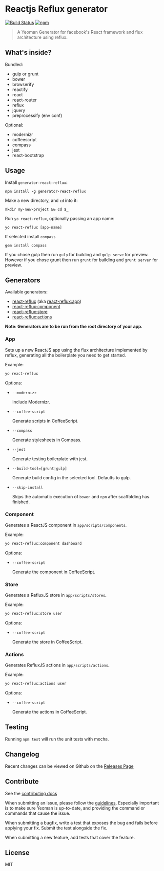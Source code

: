 # Reactjs Reflux generator
[![Build Status](http://img.shields.io/travis/TFaga/generator-react-reflux/master.svg?style=flat)](https://travis-ci.org/TFaga/generator-react-reflux) [![npm](http://img.shields.io/npm/v/generator-react-reflux.svg?style=flat)](https://www.npmjs.com/package/generator-react-reflux)

> A Yeoman Generator for facebook's React framework and flux architecture using reflux.


## What's inside?

Bundled:

* gulp or grunt
* bower
* browserify
* reactify
* react
* react-router
* reflux
* jquery
* preprocessify (env conf)

Optional:

* modernizr
* coffeescript
* compass
* jest
* react-bootstrap

## Usage

Install `generator-react-reflux`:
```
npm install -g generator-react-reflux
```

Make a new directory, and `cd` into it:
```
mkdir my-new-project && cd $_
```

Run `yo react-reflux`, optionally passing an app name:
```
yo react-reflux [app-name]
```

If selected install `compass`
```
gem install compass
```

If you chose gulp then run `gulp` for building and `gulp serve` for preview. However if you chose grunt then run `grunt` for building and `grunt server` for preview.

## Generators

Available generators:

* [react-reflux](#app) (aka [react-reflux:app](#app))
* [react-reflux:component](#component)
* [react-reflux:store](#store)
* [react-reflux:actions](#actions)

**Note: Generators are to be run from the root directory of your app.**

### App

Sets up a new ReactJS app using the flux architecture implemented by reflux, generating all the boilerplate you need to get started.

Example:
```bash
yo react-reflux
```

Options:

* `--modernizr`
	
	Include Modernizr.

* `--coffee-script`
	
	Generate scripts in CoffeeScript.

* `--compass`
	
	Generate stylesheets in Compass.

* `--jest`
	
	Generate testing boilerplate with jest.

* `--build-tool=[grunt|gulp]`
  
  Generate build config in the selected tool. Defaults to gulp.

* `--skip-install`

  Skips the automatic execution of `bower` and `npm` after
  scaffolding has finished.

### Component

Generates a ReactJS component in `app/scripts/components`.

Example:
```bash
yo react-reflux:component dashboard
```

Options:

* `--coffee-script`
  
  Generate the component in CoffeeScript.

### Store

Generates a RefluxJS store in `app/scripts/stores`.

Example:
```bash
yo react-reflux:store user
```

Options:

* `--coffee-script`
  
  Generate the store in CoffeeScript.

### Actions

Generates RefluxJS actions in `app/scripts/actions`.

Example:
```bash
yo react-reflux:actions user
```

Options:

* `--coffee-script`
  
  Generate the actions in CoffeeScript.

## Testing

Running `npm test` will run the unit tests with mocha.

## Changelog

Recent changes can be viewed on Github on the [Releases Page](https://github.com/tfaga/generator-react-reflux/releases)

## Contribute

See the [contributing docs](https://github.com/yeoman/yeoman/blob/master/contributing.md)

When submitting an issue, please follow the [guidelines](https://github.com/yeoman/yeoman/blob/master/contributing.md#issue-submission). Especially important is to make sure Yeoman is up-to-date, and providing the command or commands that cause the issue.

When submitting a bugfix, write a test that exposes the bug and fails before applying your fix. Submit the test alongside the fix.

When submitting a new feature, add tests that cover the feature.

## License

MIT
